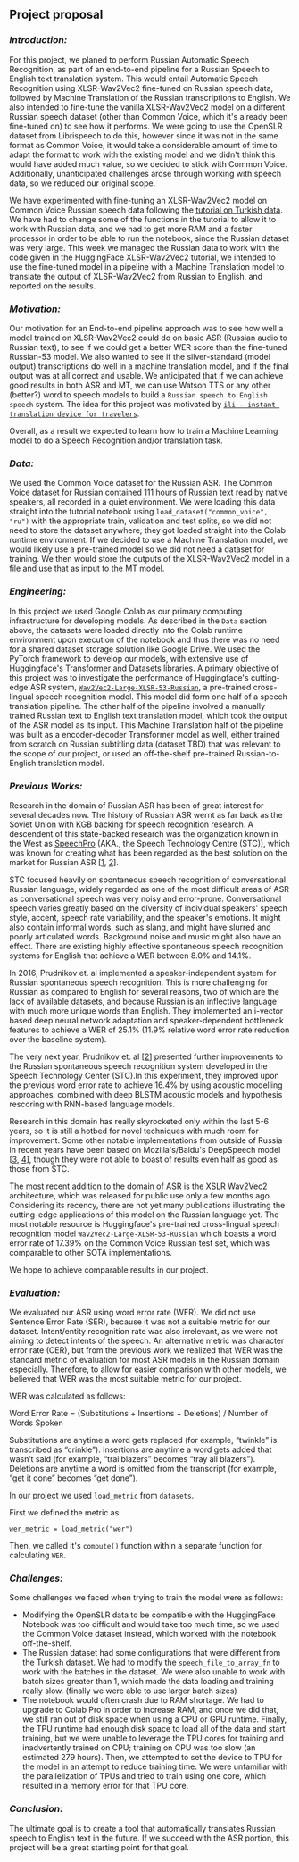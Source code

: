 ## Project proposal

### *Introduction:*

For this project, we planed to perform Russian Automatic Speech Recognition, as part of an end-to-end pipeline for a Russian Speech to English text translation system. This would entail Automatic Speech Recognition using XLSR-Wav2Vec2 fine-tuned on Russian speech data, followed by Machine Translation of the Russian transcriptions to English. We also intended to fine-tune the vanilla XLSR-Wav2Vec2 model on a different Russian speech dataset (other than Common Voice, which it's already been fine-tuned on) to see how it performs. We were going to use the OpenSLR dataset from Librispeech to do this, however since it was not in the same format as Common Voice, it would take a considerable amount of time to adapt the format to work with the existing model and we didn't think this would have added much value, so we decided to stick with Common Voice. Additionally, unanticipated challenges arose through working with speech data, so we reduced our original scope.

We have experimented with fine-tuning an XLSR-Wav2Vec2 model on Common Voice Russian speech data following the [tutorial on Turkish data](https://colab.research.google.com/github/patrickvonplaten/notebooks/blob/master/Fine_Tune_XLSR_Wav2Vec2_on_Turkish_ASR_with_%F0%9F%A4%97_Transformers.ipynb#scrollTo=ZJy7p04j78c3). We have had to change some of the functions in the tutorial to allow it to work with Russian data, and we had to get more RAM and a faster processor in order to be able to run the notebook, since the Russian dataset was very large. This week we managed the Russian data to work with the code given in the HuggingFace XLSR-Wav2Vec2 tutorial, we intended to use the fine-tuned model in a pipeline with a Machine Translation model to translate the output of XLSR-Wav2Vec2 from Russian to English, and reported on the results.

### *Motivation:*

Our motivation for an End-to-end pipeline approach was to see how well a model trained on XLSR-Wav2Vec2 could do on basic ASR (Russian audio to Russian text), to see if we could get a better WER score than the fine-tuned Russian-53 model. We also wanted to see if the silver-standard (model output) transcriptions do well in a machine translation model, and if the final output was at all correct and usable. We anticipated that if we can achieve good results in both ASR and MT, we can use Watson TTS or any other (better?) word to speech models to build a `Russian speech to English speech` system. The idea for this project was motivated by [`ili - instant translation device for travelers`](https://iamili.com/us/#:~:text=ili%20is%20made%20for%20your,ili%20to%20anywhere%20you%20want).

Overall, as a result we expected to learn how to train a Machine Learning model to do a Speech Recognition and/or translation task.

### *Data:*

We used the Common Voice dataset for the Russian ASR. The Common Voice dataset for Russian contained 111 hours of Russian text read by native speakers, all recorded in a quiet environment. We were loading this data straight into the tutorial notebook using `load_dataset("common_voice", "ru")` with the appropriate train, validation and test splits, so we did not need to store the dataset anywhere; they got loaded straight into the Colab runtime environment. If we decided to use a Machine Translation model, we would likely use a pre-trained model so we did not need a dataset for training. We then would store the outputs of the XLSR-Wav2Vec2 model in a file and use that as input to the MT model.

### *Engineering:*

In this project we used Google Colab as our primary computing infrastructure for developing models. As described in the `Data` section above, the datasets were loaded directly into the Colab runtime environment upon execution of the notebook and thus there was no need for a shared dataset storage solution like Google Drive. We used the PyTorch framework to develop our models, with extensive use of Huggingface's Transformer and Datasets libraries. A primary objective of this project was to investigate the performance of Huggingface's cutting-edge ASR system, [`Wav2Vec2-Large-XLSR-53-Russian`](https://huggingface.co/anton-l/wav2vec2-large-xlsr-53-russian), a pre-trained cross-lingual speech recognition model. This model did form one half of a speech translation pipeline. The other half of the pipeline involved a manually trained Russian text to English text translation model, which took the output of the ASR model as its input. This Machine Translation half of the pipeline was built as a encoder-decoder Transformer model as well, either trained from scratch on Russian subtitling data (dataset TBD) that was relevant to the scope of our project, or used an off-the-shelf pre-trained Russian-to-English translation model.

### *Previous Works:*

Research in the domain of Russian ASR has been of great interest for several decades now. The history of Russian ASR wernt as far back as the Soviet Union with KGB backing for speech recognition research. A descendent of this state-backed research was the organization known in the West as [SpeechPro](https://www.wikiwand.com/ru/%D0%A6%D0%B5%D0%BD%D1%82%D1%80_%D1%80%D0%B5%D1%87%D0%B5%D0%B2%D1%8B%D1%85_%D1%82%D0%B5%D1%85%D0%BD%D0%BE%D0%BB%D0%BE%D0%B3%D0%B8%D0%B9) (AKA., the Speech Technology Centre (STC)), which was known for creating what has been regarded as the best solution on the market for Russian ASR [[1](https://doi.org/10.1007/978-3-319-23132-7_29), [2](https://doi.org/10.1007/978-3-319-43958-7_13)].

STC focused heavily on spontaneous speech recognition of conversational Russian language, widely regarded as one of the most difficult areas of ASR as conversational speech was very noisy and error-prone. Conversational speech varies greatly based on the diversity of individual speakers' speech style, accent, speech rate variability, and the speaker's emotions. It might also contain informal words, such as slang, and might have slurred and poorly articulated words. Background noise and music might also have an effect. There are existing highly effective spontaneous speech recognition systems for English that achieve a WER between 8.0% and 14.1%.

In 2016, Prudnikov et. al implemented a speaker-independent system for Russian spontaneous speech recognition. This is more challenging for Russian as compared to English for several reasons, two of which are the lack of available datasets, and because Russian is an inflective language with much more unique words than English. They implemented an i-vector based deep neural network adaptation and speaker-dependent bottleneck features to achieve a WER of 25.1% (11.9% relative word error rate reduction over the baseline system).

The very next year, Prudnikov et. al [[2](https://link.springer.com/chapter/10.1007%2F978-3-319-43958-7_13)] presented further improvements to the Russian spontaneous speech recognition system developed in the Speech Technology Center (STC).In this experiment, they improved upon the previous word error rate to achieve 16.4% by using acoustic modelling approaches, combined with deep BLSTM acoustic models and hypothesis rescoring with RNN-based language models.

Research in this domain has really skyrocketed only within the last 5-6 years, so it is still a hotbed for novel techniques with much room for improvement. Some other notable implementations from outside of Russia in recent years have been based on Mozilla's/Baidu's DeepSpeech model [[3](https://github.com/GeorgeFedoseev/DeepSpeech), [4](http://ceur-ws.org/Vol-2267/470-474-paper-90.pdf)], though they were not able to boast of results even half as good as those from STC.

The most recent addition to the domain of ASR is the XSLR Wav2Vec2 architecture, which was released for public use only a few months ago. Considering its recency, there are not yet many publications illustrating the cutting-edge applications of this model on the Russian language yet. The most notable resource is Huggingface's pre-trained cross-lingual speech recognition model `Wav2Vec2-Large-XLSR-53-Russian` which boasts a word error rate of 17.39% on the Common Voice Russian test set, which was comparable to other SOTA implementations.

We hope to achieve comparable results in our project.

### *Evaluation:*

We evaluated our ASR using word error rate (WER). We did not use Sentence Error Rate (SER), because it was not a suitable metric for our dataset. Intent/entity recognition rate was also irrelevant, as we were not aiming to detect intents of the speech. An alternative metric was character error rate (CER), but from the previous work we realized that WER was the standard metric of evaluation for most ASR models in the Russian domain especially. Therefore, to allow for easier comparison with other models, we believed that WER was the most suitable metric for our project.

WER was calculated as follows: 

Word Error Rate = (Substitutions + Insertions + Deletions) / Number of Words Spoken

Substitutions are anytime a word gets replaced (for example, “twinkle” is transcribed as “crinkle”).
Insertions are anytime a word gets added that wasn’t said (for example, “trailblazers” becomes “tray all blazers”).
Deletions are anytime a word is omitted from the transcript (for example, “get it done” becomes “get done”).

In our project we used `load_metric` from `datasets`. 

First we defined the metric as:

`wer_metric = load_metric("wer")`

Then, we called it's `compute()` function within a separate function for calculating `WER`.

### *Challenges:*

Some challenges we faced when trying to train the model were as follows:

- Modifying the OpenSLR data to be compatible with the HuggingFace Notebook was too difficult and would take too much time, so we used the Common Voice dataset instead, which worked with the notebook off-the-shelf.
- The Russian dataset had some configurations that were different from the Turkish dataset. We had to modify the `speech_file_to_array_fn` to work with the batches in the dataset. We were also unable to work with batch sizes greater than 1, which made the data loading and training really slow. (finally we were able to use larger batch sizes)
- The notebook would often crash due to RAM shortage. We had to upgrade to Colab Pro in order to increase RAM, and once we did that, we still ran out of disk space when using a CPU or GPU runtime. Finally, the TPU runtime had enough disk space to load all of the data and start training, but we were unable to leverage the TPU cores for training and inadvertently trained on CPU; training on CPU was too slow (an estimated 279 hours). Then, we attempted to set the device to TPU for the model in an attempt to reduce training time. We were unfamiliar with the parallelization of TPUs and tried to train using one core, which resulted in a memory error for that TPU core. 


### *Conclusion:*

The ultimate goal is to create a tool that automatically translates Russian speech to English text in the future. If we succeed with the ASR portion, this project will be a great starting point for that goal.
